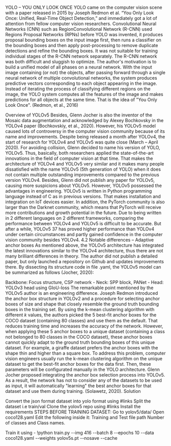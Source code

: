 
YOLO – YOU ONLY LOOK ONCE YOLO came on the computer vision scene with a paper released in 2015 by Joseph Redmon et al. “You Only Look Once: Unified, Real-Time Object Detection,”
and immediately got a lot of attention from fellow computer vision researchers. Convolutional Neural Networks (CNN) such as RegionConvolutional Network (R-CNN) used Regions 
Proposal Networks (RPNs) before YOLO was invented, it produces proposal bounding boxes on the input image first, then runs a classifier on the bounding boxes and then apply 
post-processing to remove duplicate detections and refine the bounding boxes. It was not suitable for training individual stages of the R-CNN network separately. The R-CNN 
network was both difficult and sluggish to optimize. The author's motivation is to build a unified model of all phases on a neural network. With the input image containing 
(or not) the objects, after passing forward through a single neural network of multiple convolutional networks, the system produces predictive vectors corresponding to each 
object appearing in the image. Instead of iterating the process of classifying different regions on the image, the YOLO system computes all the features of the image and makes 
predictions for all objects at the same time. That is the idea of "You Only Look Once". (Redmon, et al., 2016)

Overview of YOLOv5 Besides, Glenn Jocher is also the inventor of the Mosaic data augmentation and acknowledged by Alexey Bochkovsky in the YOLOv4 paper (Bochkovskiy, et al., 2020).
However, his YOLOv5 model caused lots of controversy in the computer vision community because of its name and improvements. Despite being released a month after YOLOv4, the start 
of research for YOLOv4 and YOLOv5 was quite close (March – April 2020). For avoiding collision, Glenn decided to name his version of YOLO, YOLOv5. Thus, basically, both researchers
applied the state-of-the-art innovations in the field of computer vision at that time. That makes the architecture of YOLOv4 and YOLOv5 very similar and it makes many people 
dissatisfied with the name YOLOv5 (5th generation of YOLO) when it does not contain multiple outstanding improvements compared to the previous version YOLOv4. Besides, Glenn 
did not publish any paper for YOLOv5, causing more suspicions about YOLOv5. However, YOLOv5 possessed the advantages in engineering. YOLOv5 is written in Python programming 
language instead of C as in previous versions. That makes installation and integration on IoT devices easier. In addition, the PyTorch community is also larger than the Darknet 
community, which means that PyTorch will receive more contributions and growth potential in the future. Due to being written in 2 different languages on 2 different frameworks, 
comparing the performance between YOLOv4 and YOLOv5 is difficult to be accurate. But after a while, YOLOv5 37 has proved higher performance than YOLOv4 under certain circumstances
and partly gained confidence in the computer vision community besides YOLOv4. 4.2 Notable differences – Adaptive anchor boxes As mentioned above, the YOLOv5 architecture has 
integrated the latest innovations similar to the YOLOv4 architecture, thus there are not many brilliant differences in theory. The author did not publish a detailed paper, but 
only launched a repository on Github and updates improvements there. By dissecting its structure code in file .yaml, the YOLOv5 model can be summarized as follows 
(Jocher, 2020):

Backbone: Focus structure, CSP network - Neck: SPP block, PANet - Head: YOLOv3 head using GIoU-loss The remarkable point mentioned by the YOLOv5 author is an engineering difference. Joseph Redmon introduced the anchor box structure in YOLOv2 and a procedure for selecting anchor boxes of size and shape that closely resemble the ground truth bounding boxes in the training set. By using the k-mean clustering algorithm with different 𝑘 values, the authors picked the 5 best-fit anchor boxes for the COCO dataset (containing 80 classes) and use them as the default. That reduces training time and increases the accuracy of the network. However, when applying these 5 anchor boxes to a unique dataset (containing a class not belonged to 80 classes in the COCO dataset), these anchor boxes cannot quickly adapt to the ground truth bounding boxes of this unique dataset. For example, a giraffe dataset prefers the anchor boxes with the shape thin and higher than a square box. To address this problem, computer vision engineers usually run the k-mean clustering algorithm on the unique dataset to get the best-fit anchor boxes for the data first. Then, these parameters will be configurated manually in the YOLO architecture. Glenn Jocher proposed integrating the anchor box selection process into YOLOv5. As a result, the network has not to consider any of the datasets to be used as input, it will automatically "learning" the best anchor boxes for that dataset and use them during training. (Solawetz, 2020).
Solution

Convert the json format dataset into yolo format using #links
Split the dataset i.e train/val
Clone the yolov5 repo using #links
Install the requirements
STEPS BEFORE TRAINING DATASET:
Go to yolov5/data/ Open coco128.yaml 
Edit the following inside it: Training and Test file path Number of classes and Class names.

Train it using - !python train.py --img 416 --batch 8 --epochs 10 --data coco128.yaml --weights yolov5s.pt --nosave --cache
